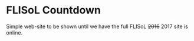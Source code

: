 # FLISoL Countdown

Simple web-site to be shown until we have the full FLISoL ~~2016~~ 2017 site is online.

